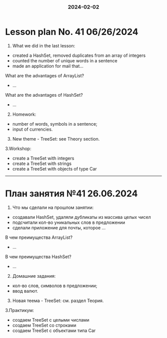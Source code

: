 <h3 style="text-align: center; padding-bottom: 14px">2024-02-02</h3>

# Lesson plan No. 41 06/26/2024

1. What we did in the last lesson:
- created a HashSet, removed duplicates from an array of integers
- counted the number of unique words in a sentence
- made an application for mail that...

What are the advantages of ArrayList?
- ...

What are the advantages of HashSet?
- ...

2. Homework:
- number of words, symbols in a sentence;
- input of currencies.

3. New theme - TreeSet:
   see Theory section.

3.Workshop:
- create a TreeSet with integers
- create a TreeSet with strings
- create a TreeSet with objects of type Car


___

# План занятия №41 26.06.2024

1. Что мы сделали на прошлом занятии:
- создавали HashSet, удаляли дубликаты из массива целых чисел
- подсчитали кол-во уникальных слов в предложении
- сделали приложение для почты, которое ...

В чем преимущества ArrayList?
- ...

В чем преимущества HashSet?
- ... 

2. Домашние задания:
- кол-во слов, символов в предложении;
- ввод валют.

3. Новая теема - TreeSet:
см. раздел Теория.

3.Практикум:
- создаем TreeSet c целыми числами
- создаем TreeSet cо строками
- создаем TreeSet с объектами типа Car

 





